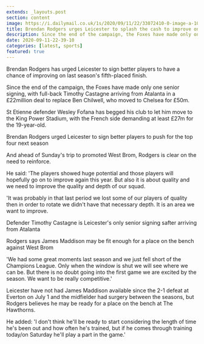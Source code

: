 ```yaml
---
extends: _layouts.post
section: content
image: https://i.dailymail.co.uk/1s/2020/09/11/22/33072410-0-image-a-104_1599859703558.jpg 
title: Brendan Rodgers urges Leicester to splash the cash to improve on fifth-placed finish 
description: Since the end of the campaign, the Foxes have made only one senior signing, with full-back Timothy Castagne arriving from Atalanta in a £22million deal. 
date: 2020-09-11-22-39-10 
categories: [latest, sports] 
featured: true 
--- 
```

Brendan Rodgers has urged Leicester to sign better players to have a chance of improving on last season's fifth-placed finish.

Since the end of the campaign, the Foxes have made only one senior signing, with full-back Timothy Castagne arriving from Atalanta in a £22million deal to replace Ben Chilwell, who moved to Chelsea for £50m.

St Etienne defender Wesley Fofana has begged his club to let him move to the King Power Stadium, with the French side demanding at least £27m for the 19-year-old. 

Brendan Rodgers urged Leicester to sign better players to push for the top four next season

And ahead of Sunday's trip to promoted West Brom, Rodgers is clear on the need to reinforce.

He said: 'The players showed huge potential and those players will hopefully go on to improve again this year. But also it is about quality and we need to improve the quality and depth of our squad.

'It was probably in that last period we lost some of our players of quality then in order to rotate we didn't have that necessary depth. It is an area we want to improve.

Defender Timothy Castagne is Leicester's only senior signing safter arriving from Atalanta 

Rodgers says James Maddison may be fit enough for a place on the bench against West Brom

'We had some great moments last season and we just fell short of the Champions League. Only when the window is shut we will see where we can be. But there is no doubt going into the first game we are excited by the season. We want to be really competitive.' 

Leicester have not had James Maddison available since the 2-1 defeat at Everton on July 1 and the midfielder had surgery between the seasons, but Rodgers believes he may be ready for a place on the bench at The Hawthorns.

He added: 'I don't think he'll be ready to start considering the length of time he's been out and how often he's trained, but if he comes through training today/on Saturday he'll play a part in the game.'


